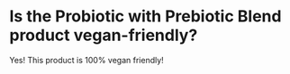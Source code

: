 # Is the Probiotic with Prebiotic Blend product vegan-friendly?

Yes! This product is 100% vegan friendly!